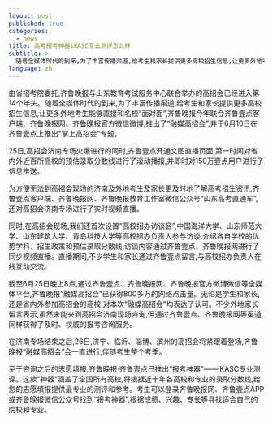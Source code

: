 ```yaml
---
layout: post
published: true
categories:
  - news
title: 高考报考神器iKASC专业测评怎么样
subtitle: >-
  随着全媒体时代的到来,为了丰富传播渠道,给考生和家长提供更多高校招生信息,让更多外地考生能够直接和名校“面对面”,齐鲁晚报今年联合齐鲁壹点客户端、齐鲁晚报网、齐鲁晚报官方微信微博,推出了“融媒高招会”,并于6月10日在齐鲁壹点上推出“掌上高招会”专题。
language: zh
---
```

由省招考院委托,齐鲁晚报与山东教育考试服务中心联合举办的高招会已经进入第14个年头。随着全媒体时代的到来,为了丰富传播渠道,给考生和家长提供更多高校招生信息,让更多外地考生能够直接和名校“面对面”,齐鲁晚报今年联合齐鲁壹点客户端、齐鲁晚报网、齐鲁晚报官方微信微博,推出了“融媒高招会”,并于6月10日在齐鲁壹点上推出“掌上高招会”专题。
 
25日,高招会济南专场火爆进行的同时,齐鲁壹点开通文图直播页面,第一时间对省内外近百所高校的预估录取分数线进行了滚动播报,并即时对150万壹点用户进行了信息推送。
 
为方便无法到高招会现场的济南及外地考生及家长更及时地了解高考招生资讯,齐鲁壹点客户端、齐鲁晚报网、齐鲁晚报教育工作室微信公众号“山东高考直通车”,还对高招会济南专场进行了实时视频直播。
 
同时,在高招会现场,我们还首次设置“高校招办访谈区”,中国海洋大学、山东师范大学、山东建筑大学、青岛科技大学等高校招办负责人参与访谈,介绍各自学校的优势学科、招生政策和预估录取分数线,访谈内容通过齐鲁壹点、齐鲁晚报网进行了同步视频直播。直播期间,不少学生和家长通过齐鲁壹点留言,与高校招办负责人在线互动交流。
 
截至6月25日晚上8点,通过齐鲁壹点、齐鲁晚报网、齐鲁晚报官方微博微信等全媒体平台,齐鲁晚报“融媒高招会”已获得800多万的网络点击量。无论是学生和家长,还是省内外参加高招会的高校,对本次“融媒高招会”均表达了认可。不少外地家长留言表示,虽然未能来到高招会济南现场咨询,但通过齐鲁壹点、齐鲁晚报网等渠道,同样获得了及时、权威的报考咨询服务。
 
在济南专场结束之后,26日,济宁、临沂、淄博、滨州的高招会将紧跟着登场,齐鲁晚报“融媒高招会”会一直进行,伴随考生整个考季。
 
 
至于咨询之后的志愿填报,齐鲁晚报·齐鲁壹点已推出“报考神器”——iKASC专业测评。这款“神器”涵盖了全国所有高校,将根据近十年各高校和专业的录取分数线,给您的志愿填报提供最专业的测评和参考。考生可以登录齐鲁晚报网、齐鲁壹点APP或齐鲁晚报微信公众号找到“报考神器”,根据成绩、兴趣、专长等寻找适合自己的院校和专业。

